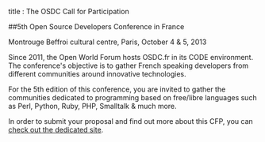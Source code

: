 title : The OSDC Call for Participation

##5th Open Source Developers Conference in France

Montrouge Beffroi cultural centre, Paris, October 4 & 5, 2013

Since 2011, the Open World Forum hosts OSDC.fr  in its CODE environment. The  conference's objective is to gather French speaking developers from different communities around innovative technologies. 


For the 5th edition of this conference, you are invited to gather the communities dedicated to programming based on 
free/libre languages such as Perl, Python, Ruby, PHP, Smalltalk & much more.

In order to submit your proposal and find out more about this CFP, 
you can [check out the dedicated site](http://act.osdc.fr/osdc2013fr/cfp.html).
